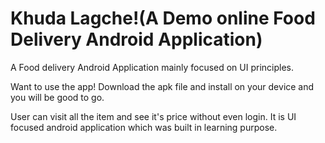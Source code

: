 # Khuda Lagche!(A Demo online Food Delivery Android Application)
A Food delivery Android Application mainly focused on UI principles.

Want to use the app!
Download the apk file and install on your device and you will be good to go.

User can visit all the item and see it's price without even login. It is UI focused android application which was built in learning purpose.
